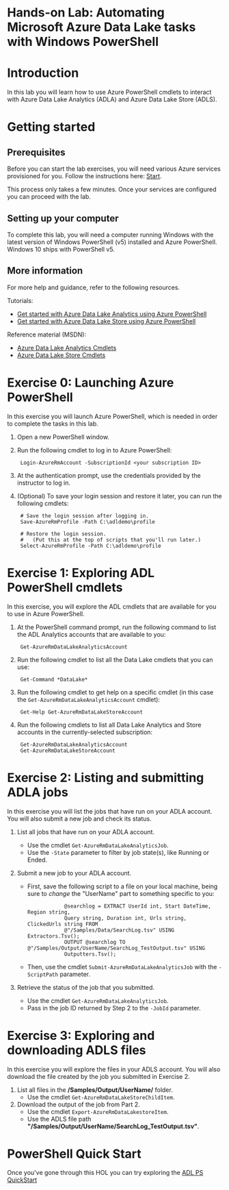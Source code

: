 # Hands-on  Lab: Automating Microsoft Azure Data Lake tasks with Windows PowerShell

# Introduction

In this lab you will learn how to use Azure PowerShell cmdlets to interact with Azure Data Lake Analytics (ADLA) and Azure Data Lake Store (ADLS).

# Getting started


## Prerequisites

Before you can start the lab exercises, you will need various Azure services provisioned for you. Follow the instructions here: [Start](Start.md). 

This process only takes a few minutes. Once your services are configured you can proceed with the lab.


## Setting up your computer

To complete this lab, you will need a computer running Windows with the latest version of Windows PowerShell (v5) installed and Azure PowerShell. Windows 10 ships with PowerShell v5.

## More information

For more help and guidance, refer to the following resources.

Tutorials:

* [Get started with Azure Data Lake Analytics using Azure PowerShell](https://azure.microsoft.com/en-us/documentation/articles/data-lake-analytics-get-started-powershell/) 
* [Get started with Azure Data Lake Store using Azure PowerShell](https://azure.microsoft.com/en-us/documentation/articles/data-lake-store-get-started-powershell/)

Reference material (MSDN):

* [Azure Data Lake Analytics Cmdlets](https://msdn.microsoft.com/en-us/library/mt607124.aspx) 
* [Azure Data Lake Store Cmdlets](https://msdn.microsoft.com/en-us/library/mt607120.aspx)

# Exercise 0: Launching Azure PowerShell
In this exercise you will launch Azure PowerShell, which is needed in order to complete the tasks in this lab.

1. Open a new PowerShell window.

2. Run the following cmdlet to log in to Azure PowerShell:
 
        Login-AzureRmAccount -SubscriptionId <your subscription ID>
 
3. At the authentication prompt, use the credentials provided by the instructor to log in.

5. (Optional) To save your login session and restore it later, you can run the following cmdlets:

        # Save the login session after logging in.
        Save-AzureRmProfile -Path C:\adldemo\profile
        
        # Restore the login session.
        #   (Put this at the top of scripts that you'll run later.)
        Select-AzureRmProfile -Path C:\adldemo\profile

# Exercise 1: Exploring ADL PowerShell cmdlets
In this exercise, you will explore the ADL cmdlets that are available for you to use in Azure PowerShell.

1. At the PowerShell command prompt, run the following command to list the ADL Analytics accounts that are available to you:
 
        Get-AzureRmDataLakeAnalyticsAccount
 
2. Run the following cmdlet to list all the Data Lake cmdlets that you can use:
 
        Get-Command *DataLake*
 
3. Run the following cmdlet to get help on a specific cmdlet (in this case the ``Get-AzureRmDataLakeAnalyticsAccount`` cmdlet):
 
        Get-Help Get-AzureRmDataLakeStoreAccount

4. Run the following cmdlets to list all Data Lake Analytics and Store accounts in the currently-selected subscription:

        Get-AzureRmDataLakeAnalyticsAccount
        Get-AzureRmDataLakeStoreAccount


# Exercise 2: Listing and submitting ADLA jobs
In this exercise you will list the jobs that have run on your ADLA account. You will also submit a new job and check its status.

1. List all jobs that have run on your ADLA account.
      * Use the cmdlet ``Get-AzureRmDataLakeAnalyticsJob``.
      * Use the ``-State`` parameter to filter by job state(s), like Running or Ended.

2. Submit a new job to your ADLA account. 
      * First,  save the following script to a file on your local machine, being sure to *change* the "UserName" part to something specific to you:
                            
                        @searchlog = EXTRACT UserId int, Start DateTime, Region string,
                        Query string, Duration int, Urls string, ClickedUrls string FROM
                        @"/Samples/Data/SearchLog.tsv" USING Extractors.Tsv();
                        OUTPUT @searchlog TO @"/Samples/Output/UserName/SearchLog_TestOutput.tsv" USING
                        Outputters.Tsv();

      * Then, use the cmdlet ``Submit-AzureRmDataLakeAnalyticsJob`` with the ``-ScriptPath`` parameter.
			
3. Retrieve the status of the job that you submitted. 
      * Use the cmdlet ``Get-AzureRmDataLakeAnalyticsJob``.
      * Pass in the job ID returned by Step 2 to the ``-JobId`` parameter.

# Exercise 3: Exploring and downloading ADLS files
In this exercise you will explore the files in your ADLS account. You will also download the file created by the job you submitted in Exercise 2.

1. List all files in the **/Samples/Output/UserName/** folder. 
      * Use the cmdlet ``Get-AzureRmDataLakeStoreChildItem``.
2.  Download the output of the job from Part 2.
      * Use the cmdlet ``Export-AzureRmDataLakestoreItem``.
      * Use the ADLS file path **"/Samples/Output/UserName/SearchLog_TestOutput.tsv"**.

# PowerShell Quick Start

Once you've gone through this HOL you can try exploring the [ADL PS QuickStart](/docs/PowerShell/ADL_PS_QuickStart.md)
